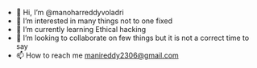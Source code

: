 - 👋 Hi, I’m @manoharreddyvoladri
- 👀 I’m interested in  many things not to one fixed
- 🌱 I’m currently learning Ethical hacking
- 💞️ I’m looking to collaborate on  few things but it is not a correct time to say 
- 📫 How to reach me manireddy2306@gmail.com
